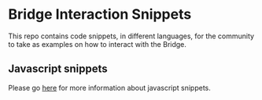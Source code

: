 # Bridge Interaction Snippets

This repo contains code snippets, in different languages, for the community to take as examples on how to interact with the Bridge.

## Javascript snippets

Please go [here](js/) for more information about javascript snippets.

